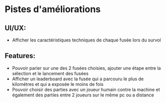 # Pistes d'améliorations

## UI/UX:
- Afficher les caractéristiques techniques de chaque fusée lors du survol

## Features:
- Pouvoir parier sur une des 2 fusées choisies, ajouter une étape entre la sélection et le lancement des fusées
- Afficher un leaderboard avec la fusée qui a parcouru le plus de kilomètres et qui a exposée le moins de fois
- Pouvoir choisir des parties avec un joueur humain contre la machine et également des parties entre 2 joueurs sur le même pc ou a distance
